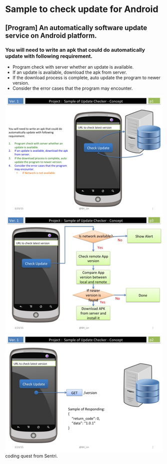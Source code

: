 #		Sample to check update for Android
## 	[Program] An automatically software update service on Android platform.

### You will need to write an apk that could do automatically update with following requirement.

* Program check with server whether an update is available.
* If an update is available, download the apk from server.
* If the download process is complete, auto update the program to newer version.
* Consider the error cases that the program may encounter.

<img src="pictures/Slide1.jpg">
<img src="pictures/Slide3.jpg">
<img src="pictures/Slide2.jpg">

<br/>
coding quest from Sentri.
